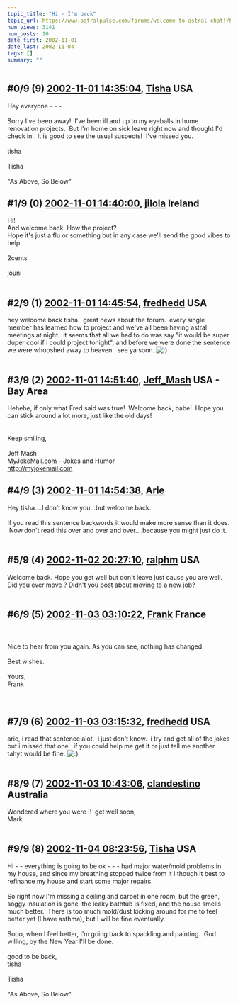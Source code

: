 ```yaml
---
topic_title: "Hi - I'm back"
topic_url: https://www.astralpulse.com/forums/welcome-to-astral-chat!/hi-i-m-back
num_views: 3141
num_posts: 10
date_first: 2002-11-01
date_last: 2002-11-04
tags: []
summary: ""
---
```


## \#0/9 (9) [2002-11-01 14:35:04](https://www.astralpulse.com/forums/index.php?msg=118173), [Tisha](https://www.astralpulse.com/forums/profile/?u=594) USA ##
<section>
Hey everyone - - -
<br>
<br>
Sorry I've been away!  I've been ill and up to my eyeballs in home renovation projects.  But I'm home on sick leave right now and thought I'd check in.  It is good to see the usual suspects!  I've missed you.
<br>
<br>
tisha
<br>
<br>
Tisha
<br>
<br>
"As Above, So Below"
</section>

## \#1/9 (0) [2002-11-01 14:40:00](https://www.astralpulse.com/forums/index.php?msg=15829), [jilola](https://www.astralpulse.com/forums/profile/?u=755) Ireland ##
<section>
Hi!
<br>
And welcome back. How the project?
<br>
Hope it's just a flu or something but in any case we'll send the good vibes to help.
<br>
<br>
2cents
<br>
<br>
jouni
<br>
<br>
</section>

## \#2/9 (1) [2002-11-01 14:45:54](https://www.astralpulse.com/forums/index.php?msg=15832), [fredhedd](https://www.astralpulse.com/forums/profile/?u=692) USA ##
<section>
hey welcome back tisha.  great news about the forum.  every single member has learned how to project and we've all been having astral meetings at night.  it seems that all we had to do was say "it would be super duper cool if i could project tonight", and before we were done the sentence we were whooshed away to heaven.  see ya soon.
<img alt=":)" class="smiley" src="https://www.astralpulse.com/forums/Smileys/fugue/smiley.png" title="Smiley"/>
<br>
<br>
</section>

## \#3/9 (2) [2002-11-01 14:51:40](https://www.astralpulse.com/forums/index.php?msg=15834), [Jeff_Mash](https://www.astralpulse.com/forums/profile/?u=867) USA - Bay Area ##
<section>
Hehehe, if only what Fred said was true!  Welcome back, babe!  Hope you can stick around a lot more, just like the old days!
<br>
<br>
<br>
Keep smiling,
<br>
<br>
Jeff Mash
<br>
MyJokeMail.com - Jokes and Humor
<br>
<a class="bbc_link" href="http://myjokemail.com" rel="noopener" target="_blank">
 http://myjokemail.com
</a>
</section>

## \#4/9 (3) [2002-11-01 14:54:38](https://www.astralpulse.com/forums/index.php?msg=15836), [Arie](https://www.astralpulse.com/forums/profile/?u=436)  ##
<section>
Hey tisha....I don't know you...but welcome back.
<br>
<br>
If you read this sentence backwords it would make more sense than it does.  Now don't read this over and over and over....because you might just do it.
<br>
<br>
</section>

## \#5/9 (4) [2002-11-02 20:27:10](https://www.astralpulse.com/forums/index.php?msg=15937), [ralphm](https://www.astralpulse.com/forums/profile/?u=488) USA ##
<section>
Welcome back. Hope you get well but don't leave just cause you are well. Did you ever move ? Didn't you post about moving to a new job?
<br>
<br>
</section>

## \#6/9 (5) [2002-11-03 03:10:22](https://www.astralpulse.com/forums/index.php?msg=15953), [Frank](https://www.astralpulse.com/forums/profile/?u=359) France ##
<section>
<br>
<br>
Nice to hear from you again. As you can see, nothing has changed.
<br>
<br>
Best wishes.
<br>
<br>
Yours,
<br>
Frank
<br>
<br>
<br>
</section>

## \#7/9 (6) [2002-11-03 03:15:32](https://www.astralpulse.com/forums/index.php?msg=15954), [fredhedd](https://www.astralpulse.com/forums/profile/?u=692) USA ##
<section>
arie, i read that sentence alot.  i just don't know.  i try and get all of the jokes but i missed that one.  if you could help me get it or just tell me another tahyt would be fine.
<img alt=":)" class="smiley" src="https://www.astralpulse.com/forums/Smileys/fugue/smiley.png" title="Smiley"/>
<br>
<br>
</section>

## \#8/9 (7) [2002-11-03 10:43:06](https://www.astralpulse.com/forums/index.php?msg=15980), [clandestino](https://www.astralpulse.com/forums/profile/?u=691) Australia ##
<section>
Wondered where you were !!  get well soon,
<br>
Mark
<br>
<br>
</section>

## \#9/9 (8) [2002-11-04 08:23:56](https://www.astralpulse.com/forums/index.php?msg=16039), [Tisha](https://www.astralpulse.com/forums/profile/?u=594) USA ##
<section>
Hi - - everything is going to be ok - - - had major water/mold problems in my house, and since my breathing stopped twice from it I though it best to refinance my house and start some major repairs.
<br>
<br>
So right now I'm missing a ceiling and carpet in one room, but the green, soggy insulation is gone, the leaky bathtub is fixed, and the house smells much better.  There is too much mold/dust kicking around for me to feel better yet (I have asthma), but I will be fine eventually.
<br>
<br>
Sooo, when I feel better, I'm going back to spackling and painting.  God willing, by the New Year I'll be done.
<br>
<br>
good to be back,
<br>
tisha
<br>
<br>
Tisha
<br>
<br>
"As Above, So Below"
</section>